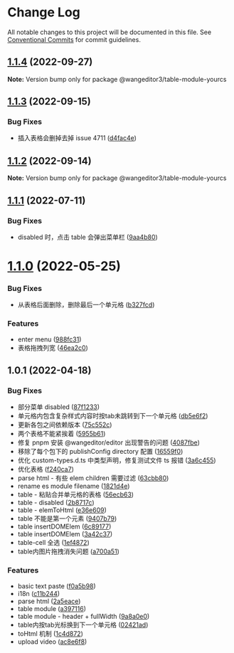# Change Log

All notable changes to this project will be documented in this file.
See [Conventional Commits](https://conventionalcommits.org) for commit guidelines.

## [1.1.4](https://github.com/wangeditor-team/wangEditor/compare/@wangeditor3/table-module-yourcs@1.1.3...@wangeditor3/table-module-yourcs@1.1.4) (2022-09-27)

**Note:** Version bump only for package @wangeditor3/table-module-yourcs





## [1.1.3](https://github.com/wangeditor-team/wangEditor/compare/@wangeditor3/table-module-yourcs@1.1.2...@wangeditor3/table-module-yourcs@1.1.3) (2022-09-15)


### Bug Fixes

* 插入表格会删掉去掉 issue 4711 ([d4fac4e](https://github.com/wangeditor-team/wangEditor/commit/d4fac4efd06480457a95c2b06e7472cf6204de58))





## [1.1.2](https://github.com/wangeditor-team/wangEditor/compare/@wangeditor3/table-module-yourcs@1.1.1...@wangeditor3/table-module-yourcs@1.1.2) (2022-09-14)

**Note:** Version bump only for package @wangeditor3/table-module-yourcs





## [1.1.1](https://github.com/wangeditor-team/wangEditor/compare/@wangeditor3/table-module-yourcs@1.1.0...@wangeditor3/table-module-yourcs@1.1.1) (2022-07-11)


### Bug Fixes

* disabled 时，点击 table 会弹出菜单栏 ([9aa4b80](https://github.com/wangeditor-team/wangEditor/commit/9aa4b80a8c3cd29ca57dd62d69f5811868998f5c))





# [1.1.0](https://github.com/wangeditor-team/wangEditor/compare/@wangeditor3/table-module-yourcs@1.0.1...@wangeditor3/table-module-yourcs@1.1.0) (2022-05-25)


### Bug Fixes

* 从表格后面删除，删除最后一个单元格 ([b327fcd](https://github.com/wangeditor-team/wangEditor/commit/b327fcd4669b1b1fad0e8b38b7d88db04c300e37))


### Features

* enter menu ([988fc31](https://github.com/wangeditor-team/wangEditor/commit/988fc31f31de3d37dffbf54abb784cceb8e6118d))
* 表格拖拽列宽 ([46ea2c0](https://github.com/wangeditor-team/wangEditor/commit/46ea2c0f831b03ebca5fddfd59d682fed0b3476e))





## 1.0.1 (2022-04-18)


### Bug Fixes

* 部分菜单 disabled ([87f1233](https://github.com/wangeditor-team/wangEditor/commit/87f12332a087072406c1988dc5cef2eae8335375))
* 单元格内包含复杂样式内容时按tab未跳转到下一个单元格 ([db5e6f2](https://github.com/wangeditor-team/wangEditor/commit/db5e6f20c2c081d193fa80077f91d121be98c2a0))
* 更新各包之间依赖版本 ([75c552c](https://github.com/wangeditor-team/wangEditor/commit/75c552cc8ed54765bebb86a7ec5329a7fc79e85f))
* 两个表格不能紧挨着 ([5955b61](https://github.com/wangeditor-team/wangEditor/commit/5955b614cf92f65c9ebea47e6719047f3c0d27ea))
* 修复 pnpm 安装 @wangeditor/editor 出现警告的问题 ([4087fbe](https://github.com/wangeditor-team/wangEditor/commit/4087fbee01c76bdd55e747a5e86c5e4a8d6a8353))
* 移除了每个包下的 publishConfig directory 配置 ([16559f0](https://github.com/wangeditor-team/wangEditor/commit/16559f052545c111318be760e64291a521bdcc65))
* 优化 custom-types.d.ts 中类型声明，修复测试文件 ts 报错 ([3a6c455](https://github.com/wangeditor-team/wangEditor/commit/3a6c4553245bc734dae1e17d605af389971782a2))
* 优化表格 ([f240ca7](https://github.com/wangeditor-team/wangEditor/commit/f240ca71e31ccdea947233a767e3371434af0b6f))
* parse html - 有些 elem children 需要过滤 ([63cbb80](https://github.com/wangeditor-team/wangEditor/commit/63cbb804c8c7a778a4ee1f4ba8717a11b4b6b5a3))
* rename es module filename ([1821d4e](https://github.com/wangeditor-team/wangEditor/commit/1821d4eef49e64efcb41b848849ca7a5e6472044))
* table - 粘贴合并单元格的表格 ([56ecb63](https://github.com/wangeditor-team/wangEditor/commit/56ecb6392510d433e092653f0f08183361778a3d))
* table - disabled ([2b8717c](https://github.com/wangeditor-team/wangEditor/commit/2b8717c9a1c6853a3311fa6a667df6e0e75b61ee))
* table - elemToHtml ([e36e609](https://github.com/wangeditor-team/wangEditor/commit/e36e6092ef721723169afc8bf0560a47ac9f4dfc))
* table 不能是第一个元素 ([9407b79](https://github.com/wangeditor-team/wangEditor/commit/9407b79604163fece99dd96552487d21afd085e7))
* table insertDOMElem ([6c89177](https://github.com/wangeditor-team/wangEditor/commit/6c89177878461fd59f128aa44ac175b2a49c3bd6))
* table insertDOMElem ([3a42c37](https://github.com/wangeditor-team/wangEditor/commit/3a42c37c3bc38343e3a0b245d2bfb2abed0bd720))
* table-cell 全选 ([1ef4872](https://github.com/wangeditor-team/wangEditor/commit/1ef48729e6d99e7414bc89bc4ef0d66c172fc566))
* table内图片拖拽消失问题 ([a700a51](https://github.com/wangeditor-team/wangEditor/commit/a700a512fa7149da304f3d7c0ffaad8548a3def9))


### Features

* basic text paste ([f0a5b98](https://github.com/wangeditor-team/wangEditor/commit/f0a5b980c95fa1e2fc59a898c6e0d0723c276c28))
* i18n ([c11b244](https://github.com/wangeditor-team/wangEditor/commit/c11b2440f91b99d40bca18b675c66a22b6e160c9))
* parse html ([2a5eace](https://github.com/wangeditor-team/wangEditor/commit/2a5eace00f33cded50b68e8164748ec2480213fd))
* table module ([a397116](https://github.com/wangeditor-team/wangEditor/commit/a397116de73e088232d9c41828f30f8d56a22dd4))
* table module - header + fullWidth ([9a8a0e0](https://github.com/wangeditor-team/wangEditor/commit/9a8a0e093af944ee7deab674f47c2ec7baae0e63))
* table内按tab光标换到下一个单元格 ([02421ad](https://github.com/wangeditor-team/wangEditor/commit/02421ad7603d20ce8e0d627a0f046c8992ba4934))
* toHtml 机制 ([1c4d872](https://github.com/wangeditor-team/wangEditor/commit/1c4d8729f84aaab6a448f23064b34a20596305e9))
* upload video ([ac8e6f8](https://github.com/wangeditor-team/wangEditor/commit/ac8e6f8b5258e593714676a6f6be359ba525833c))
